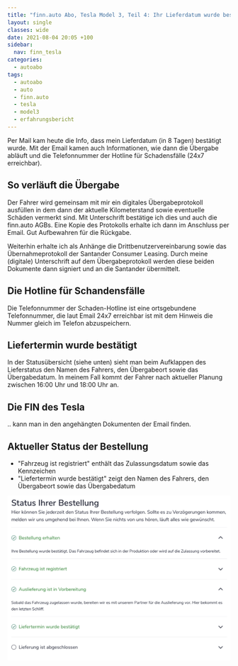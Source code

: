 ```yaml
---
title: "finn.auto Abo, Tesla Model 3, Teil 4: Ihr Lieferdatum wurde bestätigt"
layout: single
classes: wide
date: 2021-08-04 20:05 +100
sidebar:
  nav: finn_tesla
categories:
  - autoabo
tags:
  - autoabo
  - auto
  - finn.auto
  - tesla
  - model3
  - erfahrungsbericht
---
```

Per Mail kam heute die Info, dass mein Lieferdatum (in 8 Tagen) bestätigt wurde. Mit der Email kamen auch Informationen, wie
dann die Übergabe abläuft und die Telefonnummer der Hotline für Schadensfälle (24x7 erreichbar).

## So verläuft die Übergabe ##

Der Fahrer wird gemeinsam mit mir ein digitales Übergabeprotokoll ausfüllen in dem dann der aktuelle Kilometerstand sowie
eventuelle Schäden vermerkt sind. Mit Unterschrift bestätige ich dies und auch die finn.auto AGBs. Eine Kopie des Protokolls
erhalte ich dann im Anschluss per Email. Gut Aufbewahren für die Rückgabe.

Weiterhin erhalte ich als Anhänge die Drittbenutzervereinbarung sowie das Übernahmeprotokoll der Santander Consumer Leasing.
Durch meine (digitale) Unterschrift auf dem Übergabeprotokoll werden diese beiden Dokumente dann signiert und an die Santander
übermittelt.

## Die Hotline für Schandensfälle ##

Die Telefonnummer der Schaden-Hotline ist eine ortsgebundene Telefonnummer, die laut Email 24x7 erreichbar ist mit dem Hinweis
die Nummer gleich im Telefon abzuspeichern.

## Liefertermin wurde bestätigt ##

In der Statusübersicht (siehe unten) sieht man beim Aufklappen des Lieferstatus den Namen des Fahrers, den Übergabeort sowie
das Übergabedatum. In meinem Fall kommt der Fahrer nach aktueller Planung zwischen 16:00 Uhr und 18:00 Uhr an.

## Die FIN des Tesla ##

.. kann man in den angehängten Dokumenten der Email finden.


## Aktueller Status der Bestellung ##

- "Fahrzeug ist registriert" enthält das Zulassungsdatum sowie das Kennzeichen
- "Liefertermin wurde bestätigt" zeigt den Namen des Fahrers, den Übergabeort sowie das Übergabedatum

![finn.auto Tesla Model 3 Lieferstatus Teil 4](/assets/images/finnauto_tesla_model3_lieferstatus4.png)
